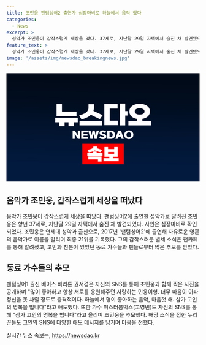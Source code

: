 ```yaml
---
title: 조민웅 팬텀싱어2 출연가 심장마비로 하늘에서 음악 했다
categories:
  - News
excerpt: >
  성악가 조민웅이 갑작스럽게 세상을 떴다. 37세로, 지난달 29일 자택에서 숨진 채 발견됐으며 심장마비로 사망했다. 연세대 성악과 출신으로 팬텀싱어2 출연으로 알려졌으며 동료 가수들에게 큰 추모를 받았다. 누리꾼들도 고인에게 애도의 메시지를 전하며 그를 추억했다.
feature_text: >
  성악가 조민웅이 갑작스럽게 세상을 떴다. 37세로, 지난달 29일 자택에서 숨진 채 발견됐으며 심장마비로 사망했다. 연세대 성악과 출신으로 팬텀싱어2 출연으로 알려졌으며 동료 가수들에게 큰 추모를 받았다. 누리꾼들도 고인에게 애도의 메시지를 전하며 그를 추억했다.
image: '/assets/img/newsdao_breakingnews.jpg'
---
```


<p><img src="/assets/img/newsdao_breakingnews.jpg" alt="ontimetimes 속보" /></p>

<h2 data-ke-size="size26">음악가 조민웅, 갑작스럽게 세상을 떠났다</h2>

<p data-ke-size="size16">음악가 조민웅이 갑작스럽게 세상을 떠났다. 팬텀싱어2에 출연한 성악가로 알려진 조민웅은 향년 37세로, 지난달 29일 자택에서 숨진 채 발견되었다. 사인은 심장마비로 확인되었다. 조민웅은 연세대 성악과 출신으로, 2017년 '팬텀싱어2'에 출연해 자유로운 영혼의 음악가로 이름을 알리며 최종 21위를 기록했다. 그의 갑작스러운 별세 소식은 팬카페를 통해 알려졌고, 고인과 친분이 있었던 동료 가수들과 팬들로부터 많은 추모를 받았다.</p>

<h2 data-ke-size="size26">동료 가수들의 추모</h2>

<p data-ke-size="size16">팬텀싱어1 출신 베이스 바리톤 권서경은 자신의 SNS를 통해 조민웅과 함께 찍은 사진을 공개하며 "많이 좋아하고 항상 서로를 응원해주던 사랑하는 민웅이형. 너무 마음이 아파 정신을 못 차릴 정도로 충격적이다. 하늘에서 형이 좋아하는 음악, 마음껏 해. 삼가 고인의 명복을 빕니다"라고 애도했다. 또한 가수 미스터붐박스(고영빈)도 자신의 SNS를 통해 "삼가 고인의 명복을 빕니다"라고 올리며 조민웅을 추모했다. 해당 소식을 접한 누리꾼들도 고인의 SNS에 다양한 애도 메시지를 남기며 마음을 전했다.</p>
실시간 뉴스 속보는, <a href="https://newsdao.kr" rel="dofollow">https://newsdao.kr</a>


